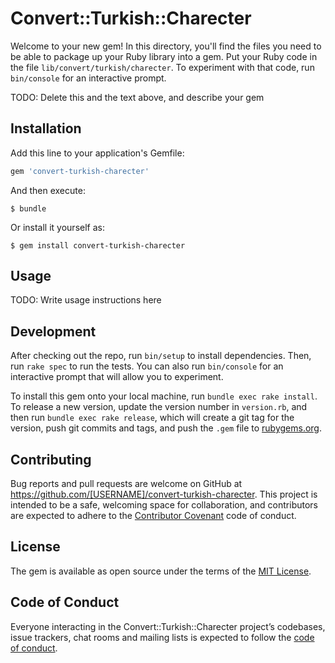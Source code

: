 # Convert::Turkish::Charecter

Welcome to your new gem! In this directory, you'll find the files you need to be able to package up your Ruby library into a gem. Put your Ruby code in the file `lib/convert/turkish/charecter`. To experiment with that code, run `bin/console` for an interactive prompt.

TODO: Delete this and the text above, and describe your gem

## Installation

Add this line to your application's Gemfile:

```ruby
gem 'convert-turkish-charecter'
```

And then execute:

    $ bundle

Or install it yourself as:

    $ gem install convert-turkish-charecter

## Usage

TODO: Write usage instructions here

## Development

After checking out the repo, run `bin/setup` to install dependencies. Then, run `rake spec` to run the tests. You can also run `bin/console` for an interactive prompt that will allow you to experiment.

To install this gem onto your local machine, run `bundle exec rake install`. To release a new version, update the version number in `version.rb`, and then run `bundle exec rake release`, which will create a git tag for the version, push git commits and tags, and push the `.gem` file to [rubygems.org](https://rubygems.org).

## Contributing

Bug reports and pull requests are welcome on GitHub at https://github.com/[USERNAME]/convert-turkish-charecter. This project is intended to be a safe, welcoming space for collaboration, and contributors are expected to adhere to the [Contributor Covenant](http://contributor-covenant.org) code of conduct.

## License

The gem is available as open source under the terms of the [MIT License](https://opensource.org/licenses/MIT).

## Code of Conduct

Everyone interacting in the Convert::Turkish::Charecter project’s codebases, issue trackers, chat rooms and mailing lists is expected to follow the [code of conduct](https://github.com/[USERNAME]/convert-turkish-charecter/blob/master/CODE_OF_CONDUCT.md).
